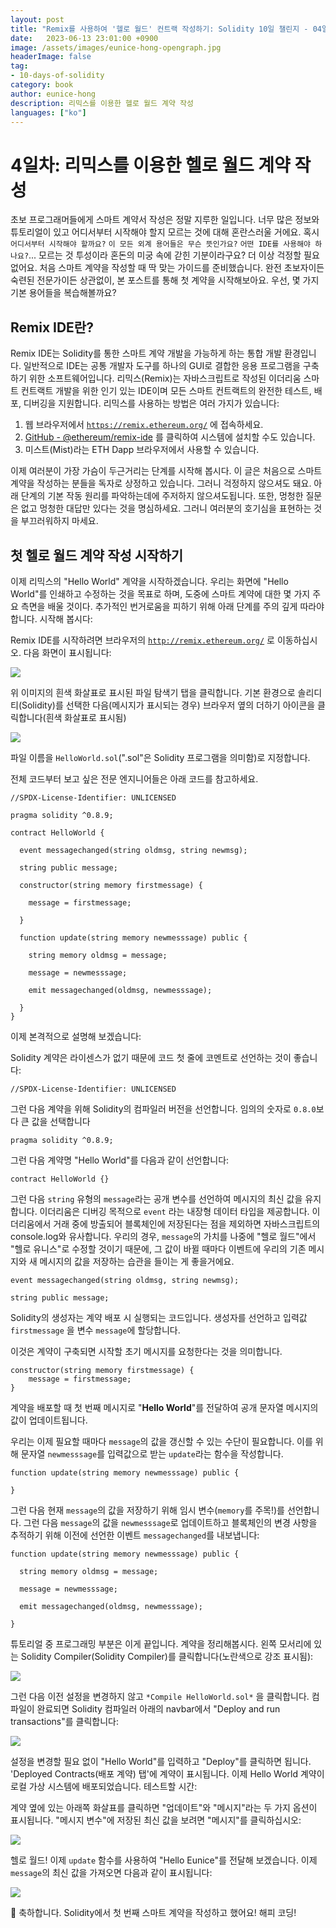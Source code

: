 ```yaml
---
layout: post
title: "Remix를 사용하여 '헬로 월드' 컨트랙 작성하기: Solidity 10일 챌린지 - 04일차"
date:   2023-06-13 23:01:00 +0900
image: /assets/images/eunice-hong-opengraph.jpg
headerImage: false
tag:
- 10-days-of-solidity
category: book
author: eunice-hong
description: 리믹스를 이용한 헬로 월드 계약 작성
languages: ["ko"]
---
```


# 4일차: 리믹스를 이용한 헬로 월드 계약 작성

초보 프로그래머들에게 스마트 계약서 작성은 정말 지루한 일입니다. 너무 많은 정보와 튜토리얼이 있고 어디서부터 시작해야 할지 모르는 것에 대해 혼란스러울 거에요. 혹시 `어디서부터 시작해야 할까요?` `이 모든 외계 용어들은 무슨 뜻인가요?` `어떤 IDE를 사용해야 하나요?`... 모르는 것 투성이라 혼돈의 미궁 속에 갇힌 기분이라구요? 더 이상 걱정할 필요 없어요. 처음 스마트 계약을 작성할 때 딱 맞는 가이드를 준비했습니다. 완전 초보자이든 숙련된 전문가이든 상관없이, 본 포스트를 통해 첫 계약을 시작해보아요. 우선, 몇 가지 기본 용어들을 복습해볼까요?

## Remix IDE란?

Remix IDE는 Solidity를 통한 스마트 계약 개발을 가능하게 하는 통합 개발 환경입니다. 일반적으로 IDE는 공통 개발자 도구를 하나의 GUI로 결합한 응용 프로그램을 구축하기 위한 소프트웨어입니다. 리믹스(Remix)는 자바스크립트로 작성된 이더리움 스마트 컨트랙트 개발을 위한 인기 있는 IDE이며 모든 스마트 컨트랙트의 완전한 테스트, 배포, 디버깅을 지원합니다. 리믹스를 사용하는 방법은 여러 가지가 있습니다:

1. 웹 브라우저에서 [`https://remix.ethereum.org/`](https://remix.ethereum.org/) 에 접속하세요.
2. [GitHub - @ethereum/remix-ide](https://github.com/ethereum/remix-ide) 를 클릭하여 시스템에 설치할 수도 있습니다.
3. 미스트(Mist)라는 ETH Dapp 브라우저에서 사용할 수 있습니다.

이제 여러분이 가장 가슴이 두근거리는 단계를 시작해 봅시다. 이 글은 처음으로 스마트 계약을 작성하는 분들을 독자로 상정하고 있습니다. 그러니 걱정하지 않으셔도 돼요. 아래 단계의 기본 작동 원리를 파악하는데에 주저하지 않으셔도됩니다. 또한, 멍청한 질문은 없고 멍청한 대답만 있다는 것을 명심하세요. 그러니 여러분의 호기심을 표현하는 것을 부끄러워하지 마세요.

## 첫 헬로 월드 계약 작성 시작하기

이제 리믹스의 "Hello World" 계약을 시작하겠습니다. 우리는 화면에 "Hello World"를 인쇄하고 수정하는 것을 목표로 하며, 도중에 스마트 계약에 대한 몇 가지 주요 측면을 배울 것이다. 추가적인 번거로움을 피하기 위해 아래 단계를 주의 깊게 따라야 합니다. 시작해 봅시다:

Remix IDE를 시작하려면 브라우저의 [`http://remix.ethereum.org/`](http://remix.ethereum.org/) 로 이동하십시오. 다음 화면이 표시됩니다:

![](https://user-images.githubusercontent.com/34173058/169664801-54c169d4-58f0-42f3-a517-b5743be53a04.png)

위 이미지의 흰색 화살표로 표시된 파일 탐색기 탭을 클릭합니다. 기본 환경으로 솔리디티(Solidity)를 선택한 다음(메시지가 표시되는 경우) 브라우저 옆의 더하기 아이콘을 클릭합니다(흰색 화살표로 표시됨)

![](https://user-images.githubusercontent.com/34173058/169664840-35e96bca-e380-4dd8-861d-48e9ea9f5d89.png)

파일 이름을 `HelloWorld.sol`(".sol"은 Solidity 프로그램을 의미함)로 지정합니다.

전체 코드부터 보고 싶은 전문 엔지니어들은 아래 코드를 참고하세요.

```solidity
//SPDX-License-Identifier: UNLICENSED

pragma solidity ^0.8.9;

contract HelloWorld {

  event messagechanged(string oldmsg, string newmsg);

  string public message;

  constructor(string memory firstmessage) {

    message = firstmessage;

  }

  function update(string memory newmesssage) public {

    string memory oldmsg = message;

    message = newmesssage;

    emit messagechanged(oldmsg, newmesssage);

  }
}
```

이제 본격적으로 설명해 보겠습니다:

Solidity 계약은 라이센스가 없기 때문에 코드 첫 줄에 코멘트로 선언하는 것이 좋습니다:

`//SPDX-License-Identifier: UNLICENSED`

그런 다음 계약을 위해 Solidity의 컴파일러 버전을 선언합니다. 임의의 숫자로 `0.8.0`보다 큰 값을 선택합니다

`pragma solidity ^0.8.9;`

그런 다음 계약명 "Hello World"를 다음과 같이 선언합니다:

`contract HelloWorld {}`

그런 다음 `string` 유형의 `message`라는 공개 변수를 선언하여 메시지의 최신 값을 유지합니다. 이더리움은 디버깅 목적으로 `event` 라는 내장형 데이터 타입을 제공합니다. 이더리움에서 거래 중에 방출되어 블록체인에 저장된다는 점을 제외하면 자바스크립트의 console.log와 유사합니다. 우리의 경우, `message`의 가치를 나중에 "헬로 월드"에서 "헬로 유니스"로 수정할 것이기 때문에, 그 값이 바뀔 때마다 이벤트에 우리의 기존 메시지와 새 메시지의 값을 저장하는 습관을 들이는 게 좋을거에요.

```solidity
event messagechanged(string oldmsg, string newmsg);

string public message;
```

Solidity의 생성자는 계약 배포 시 실행되는 코드입니다. 생성자를 선언하고 입력값 `firstmessage` 을 변수 `message`에 할당합니다.

이것은 계약이 구축되면 시작할 초기 메시지를 요청한다는 것을 의미합니다.

```solidity
constructor(string memory firstmessage) {
    message = firstmessage;
}
```

계약을 배포할 때 첫 번째 메시지로 "**Hello World**"를 전달하여 공개 문자열 메시지의 값이 업데이트됩니다.

우리는 이제 필요할 때마다 `message`의 값을 갱신할 수 있는 수단이 필요합니다. 이를 위해 문자열 `newmesssage`를 입력값으로 받는 `update`라는 함수을 작성합니다.

```solidity
function update(string memory newmesssage) public {

}
```

그런 다음 현재 `message`의 값을 저장하기 위해 임시 변수(`memory`를 주목!)를 선언합니다. 그런 다음 `message`의 값을 `newmesssage`로 업데이트하고 블록체인의 변경 사항을 추적하기 위해 이전에 선언한 이벤트 `messagechanged`를 내보냅니다:

```solidity
function update(string memory newmesssage) public {

  string memory oldmsg = message;

  message = newmesssage;

  emit messagechanged(oldmsg, newmesssage);

}
```

튜토리얼 중 프로그래밍 부분은 이게 끝입니다. 계약을 정리해봅시다. 왼쪽 모서리에 있는 Solidity Compiler(Solidity Compiler)를 클릭합니다(노란색으로 강조 표시됨):

![](https://user-images.githubusercontent.com/34173058/169665046-11428811-f72d-4f5e-b659-a13dec4ec101.png)

그런 다음 이전 설정을 변경하지 않고 `*Compile HelloWorld.sol*` 을 클릭합니다. 컴파일이 완료되면 Solidity 컴파일러 아래의 navbar에서 "Deploy and run transactions"를 클릭합니다:

![](https://user-images.githubusercontent.com/34173058/169665061-4d3fa9f3-8508-4711-a2fa-8cacfed3bb4d.png)

설정을 변경할 필요 없이 "Hello World"를 입력하고 "Deploy"를 클릭하면 됩니다. 'Deployed Contracts(배포 계약) 탭'에 계약이 표시됩니다. 이제 Hello World 계약이 로컬 가상 시스템에 배포되었습니다. 테스트할 시간:

계약 옆에 있는 아래쪽 화살표를 클릭하면 "업데이트"와 "메시지"라는 두 가지 옵션이 표시됩니다. "메시지 변수"에 저장된 최신 값을 보려면 "메시지"를 클릭하십시오:

![](https://user-images.githubusercontent.com/34173058/169665083-f904c585-9087-4a02-8e92-1a1fd074e5ca.png)

헬로 월드! 이제 `update` 함수를 사용하여 "Hello Eunice"를 전달해 보겠습니다. 이제 `message`의 최신 값을 가져오면 다음과 같이 표시됩니다:

![](../../../assets/posts/Writing-Hello-World-Contract-using-remix/Remix-Screenshot-Hello-Eunice.png)

🎉 축하합니다. Solidity에서 첫 번째 스마트 계약을 작성하고 했어요! 해피 코딩!
